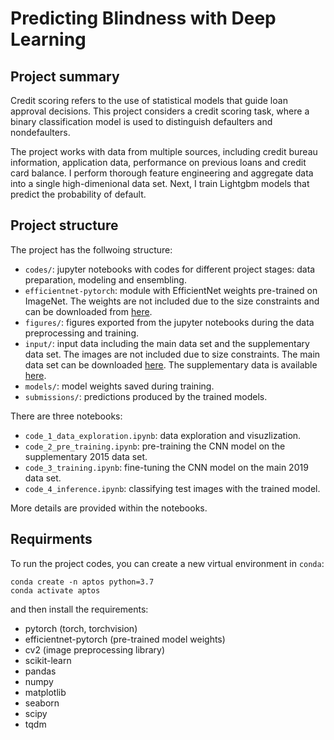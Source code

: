 # Predicting Blindness with Deep Learning


## Project summary

Credit scoring refers to the use of statistical models that guide loan approval decisions. This project considers a credit scoring task, where a binary classification model is used to distinguish defaulters and nondefaulters. 

The project works with data from multiple sources, including credit bureau information, application data, performance on previous loans and credit card balance. I perform thorough feature engineering and aggregate data into a single high-dimenional data set. Next, I train Lightgbm models that predict the probability of default.


## Project structure

The project has the follwoing structure:
- `codes/`: jupyter notebooks with codes for different project stages: data preparation, modeling and ensembling.
- `efficientnet-pytorch`: module with EfficientNet weights pre-trained on ImageNet. The weights are not included due to the size constraints and can be downloaded from [here](https://www.kaggle.com/hmendonca/efficientnet-pytorch).
- `figures/`: figures exported from the jupyter notebooks during the data preprocessing and training.
- `input/`: input data including the main data set and the supplementary data set. The images are not included due to size constraints. The main data set can be downloaded [here](https://www.kaggle.com/c/aptos2019-blindness-detection/data). The supplementary data is available [here](https://www.kaggle.com/tanlikesmath/diabetic-retinopathy-resized).
- `models/`: model weights saved during training.
- `submissions/`: predictions produced by the trained models.

There are three notebooks:
- `code_1_data_exploration.ipynb`: data exploration and visuzlization.
- `code_2_pre_training.ipynb`: pre-training the CNN model on the supplementary 2015 data set.
- `code_3_training.ipynb`: fine-tuning the CNN model on the main 2019 data set.
- `code_4_inference.ipynb`: classifying test images with the trained model.

More details are provided within the notebooks.


## Requirments

To run the project codes, you can create a new virtual environment in `conda`:

```
conda create -n aptos python=3.7
conda activate aptos
```

and then install the requirements:

- pytorch (torch, torchvision)
- efficientnet-pytorch (pre-trained model weights)
- cv2 (image preprocessing library)
- scikit-learn
- pandas
- numpy
- matplotlib
- seaborn
- scipy
- tqdm